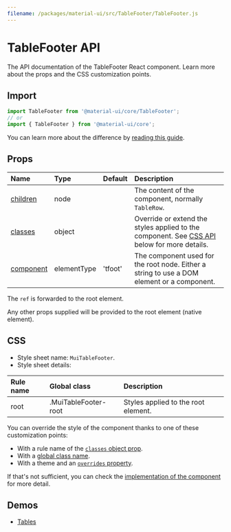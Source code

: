 ```yaml
---
filename: /packages/material-ui/src/TableFooter/TableFooter.js
---
```


<!--- This documentation is automatically generated, do not try to edit it. -->

# TableFooter API

<p class="description">The API documentation of the TableFooter React component. Learn more about the props and the CSS customization points.</p>

## Import

```js
import TableFooter from '@material-ui/core/TableFooter';
// or
import { TableFooter } from '@material-ui/core';
```

You can learn more about the difference by [reading this guide](/guides/minimizing-bundle-size/).



## Props

| Name | Type | Default | Description |
|:-----|:-----|:--------|:------------|
| <a class="anchor-link" id="props--children"></a><a href="#props--children" class="prop-name">children</a> | <span class="prop-type">node</span> |  | The content of the component, normally `TableRow`. |
| <a class="anchor-link" id="props--classes"></a><a href="#props--classes" class="prop-name">classes</a> | <span class="prop-type">object</span> |  | Override or extend the styles applied to the component. See [CSS API](#css) below for more details. |
| <a class="anchor-link" id="props--component"></a><a href="#props--component" class="prop-name">component</a> | <span class="prop-type">elementType</span> | <span class="prop-default">'tfoot'</span> | The component used for the root node. Either a string to use a DOM element or a component. |

The `ref` is forwarded to the root element.

Any other props supplied will be provided to the root element (native element).

## CSS

- Style sheet name: `MuiTableFooter`.
- Style sheet details:

| Rule name | Global class | Description |
|:-----|:-------------|:------------|
| <span class="prop-name">root</span> | <span class="prop-name">.MuiTableFooter-root</span> | Styles applied to the root element.

You can override the style of the component thanks to one of these customization points:

- With a rule name of the [`classes` object prop](/customization/components/#overriding-styles-with-classes).
- With a [global class name](/customization/components/#overriding-styles-with-global-class-names).
- With a theme and an [`overrides` property](/customization/globals/#css).

If that's not sufficient, you can check the [implementation of the component](https://github.com/mui-org/material-ui/blob/master/packages/material-ui/src/TableFooter/TableFooter.js) for more detail.

## Demos

- [Tables](/components/tables/)

